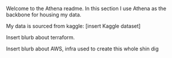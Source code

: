 Welcome to the Athena readme. In this section I use Athena as the backbone for housing my data.

My data is sourced from kaggle: [insert Kaggle dataset]

Insert blurb about terraform. 

Insert blurb about AWS, infra used to create this whole shin dig



